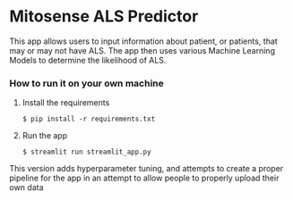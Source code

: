 # Mitosense ALS Predictor

This app allows users to input information about patient, or patients, that may or may not have ALS. The app then uses various Machine Learning Models to determine the likelihood of ALS.

### How to run it on your own machine

1. Install the requirements

   ```
   $ pip install -r requirements.txt
   ```

2. Run the app

   ```
   $ streamlit run streamlit_app.py
   ```
This version adds hyperparameter tuning, and attempts to create a proper pipeline for the app in an attempt to allow people to properly upload their own data
